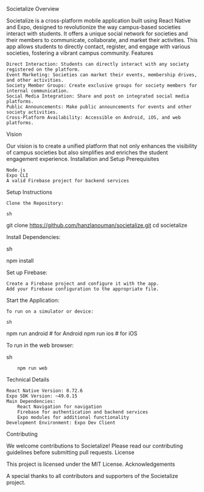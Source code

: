 Societalize
Overview

Societalize is a cross-platform mobile application built using React Native and Expo, designed to revolutionize the way campus-based societies interact with students. It offers a unique social network for societies and their members to communicate, collaborate, and market their activities. This app allows students to directly contact, register, and engage with various societies, fostering a vibrant campus community.
Features

    Direct Interaction: Students can directly interact with any society registered on the platform.
    Event Marketing: Societies can market their events, membership drives, and other activities.
    Society Member Groups: Create exclusive groups for society members for internal communication.
    Social Media Integration: Share and post on integrated social media platforms.
    Public Announcements: Make public announcements for events and other society activities.
    Cross-Platform Availability: Accessible on Android, iOS, and web platforms.

Vision

Our vision is to create a unified platform that not only enhances the visibility of campus societies but also simplifies and enriches the student engagement experience.
Installation and Setup
Prerequisites

    Node.js
    Expo CLI
    A valid Firebase project for backend services

Setup Instructions

    Clone the Repository:

    sh

git clone https://github.com/hanzlanouman/societalize.git
cd societalize

Install Dependencies:

sh

npm install

Set up Firebase:

    Create a Firebase project and configure it with the app.
    Add your Firebase configuration to the appropriate file.

Start the Application:

    To run on a simulator or device:

    sh

npm run android # for Android
npm run ios # for iOS

To run in the web browser:

sh

        npm run web

Technical Details

    React Native Version: 0.72.6
    Expo SDK Version: ~49.0.15
    Main Dependencies:
        React Navigation for navigation
        Firebase for authentication and backend services
        Expo modules for additional functionality
    Development Environment: Expo Dev Client

Contributing

We welcome contributions to Societalize! Please read our contributing guidelines before submitting pull requests.
License

This project is licensed under the MIT License.
Acknowledgements

A special thanks to all contributors and supporters of the Societalize project.

